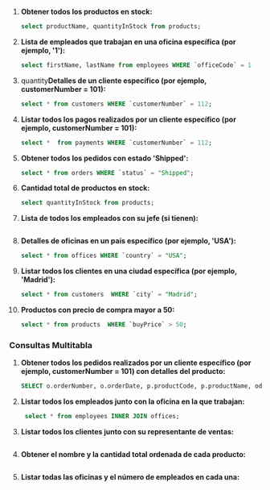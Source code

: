 1. **Obtener todos los productos en stock:**

   ```sql
   select productName, quantityInStock from products;
   ```

2. **Lista de empleados que trabajan en una oficina específica (por ejemplo, '1'):**

   ```sql
   select firstName, lastName from employees WHERE `officeCode` = 1
   ```

3. quantity**Detalles de un cliente específico (por ejemplo, customerNumber = 101):**

   ```sql
   select * from customers WHERE `customerNumber` = 112;
   ```

4. **Listar todos los pagos realizados por un cliente específico (por ejemplo, customerNumber = 101):**

   ```sql
   select *  from payments WHERE `customerNumber` = 112;
   ```

5. **Obtener todos los pedidos con estado 'Shipped':**

   ```sql
   select * from orders WHERE `status` = "Shipped"; 
   ```

6. **Cantidad total de productos en stock:**

   ```sql
   select quantityInStock from products;
   ```

7. **Lista de todos los empleados con su jefe (si tienen):**

   ```sql
   
   ```

8. **Detalles de oficinas en un país específico (por ejemplo, 'USA'):**

   ```sql
   select * from offices WHERE `country` = "USA";
   ```

9. **Listar todos los clientes en una ciudad específica (por ejemplo, 'Madrid'):**

   ```sql
   select * from customers  WHERE `city` = "Madrid";
   ```

10. **Productos con precio de compra mayor a 50:**

    ```sql
    select * from products  WHERE `buyPrice` > 50;
    ```

### Consultas Multitabla

1. **Obtener todos los pedidos realizados por un cliente específico (por ejemplo, customerNumber = 101) con detalles del producto:**

   ```sql
   SELECT o.orderNumber, o.orderDate, p.productCode, p.productName, od.quantityOrdered, od.priceEach FROM orders o INNER JOIN orderdetails od ON o.orderNumber = od.orderNumber INNER JOIN products p ON od.productCode = p.productCode WHERE o.customerNumber = 112;
   ```

2. **Listar todos los empleados junto con la oficina en la que trabajan:**

   ```sql
    select * from employees INNER JOIN offices;
   ```

3. **Listar todos los clientes junto con su representante de ventas:**

   ```sql
   
   ```

4. **Obtener el nombre y la cantidad total ordenada de cada producto:**

   ```sql
   
   ```

5. **Listar todas las oficinas y el número de empleados en cada una:**

   ```sql
   
   ```

